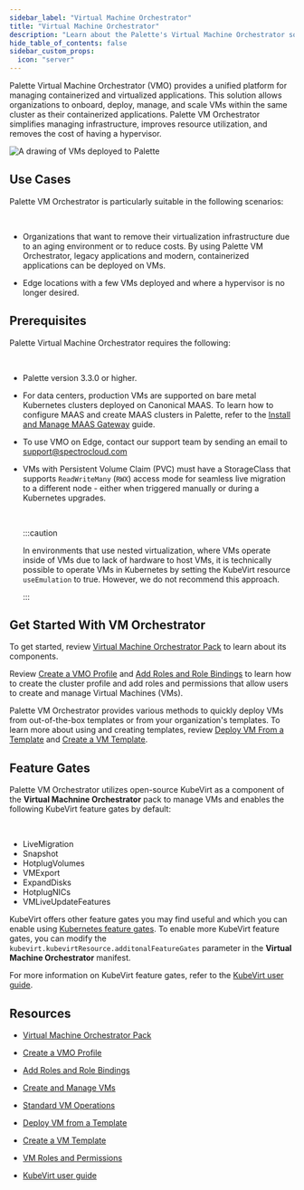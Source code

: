 ```yaml
---
sidebar_label: "Virtual Machine Orchestrator"
title: "Virtual Machine Orchestrator"
description: "Learn about the Palette's Virtual Machine Orchestrator solution for managing containerized and virtualized applications."
hide_table_of_contents: false
sidebar_custom_props: 
  icon: "server"
---
```


Palette Virtual Machine Orchestrator (VMO) provides a unified platform for managing containerized and virtualized applications. This solution allows organizations to onboard, deploy, manage, and scale VMs within the same cluster as their containerized applications. Palette VM Orchestrator simplifies managing infrastructure, improves resource utilization, and removes the cost of having a hypervisor.


![A drawing of VMs deployed to Palette](/docs_vm-mangement_vmo-diagram.png)


## Use Cases

Palette VM Orchestrator is particularly suitable in the following scenarios: 

<br />

- Organizations that want to remove their virtualization infrastructure due to an aging environment or to reduce costs. By using Palette VM Orchestrator, legacy applications and modern, containerized applications can be deployed on VMs. 


- Edge locations with a few VMs deployed and where a hypervisor is no longer desired.


## Prerequisites

Palette Virtual Machine Orchestrator requires the following:

<br />

- Palette version 3.3.0 or higher.


- For data centers, production VMs are supported on bare metal Kubernetes clusters deployed on Canonical MAAS. To learn how to configure MAAS and create MAAS clusters in Palette, refer to the [Install and Manage MAAS Gateway](/clusters/data-center/maas/install-manage-maas-pcg) guide.

- To use VMO on Edge, contact our support team by sending an email to [support@spectrocloud.com](mailto:support@spectrocloud.com)

- VMs with Persistent Volume Claim (PVC) must have a StorageClass that supports ``ReadWriteMany`` (``RWX``) access mode for seamless live migration to a different node - either when triggered manually or during a Kubernetes upgrades.

  <br />

  :::caution

  In environments that use nested virtualization, where VMs operate inside of VMs due to lack of hardware to host VMs, it is technically possible to operate VMs in Kubernetes by setting the KubeVirt resource ``useEmulation`` to true. However, we do not recommend this approach.

  :::


## Get Started With VM Orchestrator

To get started, review [Virtual Machine Orchestrator Pack](/vm-management/vm-packs-profiles) to learn about its components. 

Review [Create a VMO Profile](/vm-management/vm-packs-profiles/create-vmo-profile) and [Add Roles and Role Bindings](/vm-management/vm-packs-profiles/add-roles-and-role-bindings) to learn how to create the cluster profile and add roles and permissions that allow users to create and manage Virtual Machines (VMs). 

Palette VM Orchestrator provides various methods to quickly deploy VMs from out-of-the-box templates or from your organization's templates. To learn more about using and creating templates, review [Deploy VM From a Template](/vm-management/create-manage-vm/standard-vm-operations/deploy-vm-from-template) and [Create a VM Template](/vm-management/create-manage-vm/create-vm-template). 


## Feature Gates

Palette VM Orchestrator utilizes open-source KubeVirt as a component of the **Virtual Machnine Orchestrator** pack to manage VMs and enables the following KubeVirt feature gates by default:

<br />

- LiveMigration
- Snapshot
- HotplugVolumes
- VMExport
- ExpandDisks
- HotplugNICs
- VMLiveUpdateFeatures

KubeVirt offers other feature gates you may find useful and which you can enable using [Kubernetes feature gates](https://kubernetes.io/docs/reference/command-line-tools-reference/feature-gates/). To enable more KubeVirt feature gates, you can modify the ``kubevirt.kubevirtResource.additonalFeatureGates`` parameter in the **Virtual Machine Orchestrator** manifest.

For more information on KubeVirt feature gates, refer to the [KubeVirt user guide](https://kubevirt.io/user-guide/operations/activating_feature_gates/).

## Resources

- [Virtual Machine Orchestrator Pack](/vm-management/vm-packs-profiles)


- [Create a VMO Profile](/vm-management/vm-packs-profiles/create-vmo-profile)


- [Add Roles and Role Bindings](/vm-management/vm-packs-profiles/add-roles-and-role-bindings)


- [Create and Manage VMs](/vm-management/create-manage-vm)


- [Standard VM Operations](/vm-management/create-manage-vm/standard-vm-operations)


- [Deploy VM from a Template](/vm-management/create-manage-vm/standard-vm-operations/deploy-vm-from-template)


- [Create a VM Template](/vm-management/create-manage-vm/create-vm-template)


- [VM Roles and Permissions](/vm-management/vm-roles-permissions)


- [KubeVirt user guide](https://kubevirt.io/user-guide/operations/activating_feature_gates/)

<br />

<br />